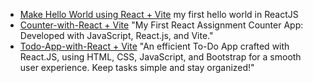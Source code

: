 <ul>
    <li>
        <a href="https://react-introduction-ultra.netlify.app/">Make Hello World using React + Vite</a> <span>my first hello world in ReactJS</span>
    </li>
    <li>
        <a href="https://num-counter-with-react.netlify.app/">Counter-with-React + Vite</a> <span>"My First React Assignment Counter App: Developed with JavaScript, React.js, and Vite."</span>
    </li>
    <li>
        <a href="https://todo-app-with-react-and-vite.netlify.app/">Todo-App-with-React + Vite</a> <span>"An efficient To-Do App crafted with React.JS, using HTML, CSS, JavaScript, and Bootstrap for a smooth user experience. Keep tasks simple and stay organized!"</span>
    </li>
    
</ul>
